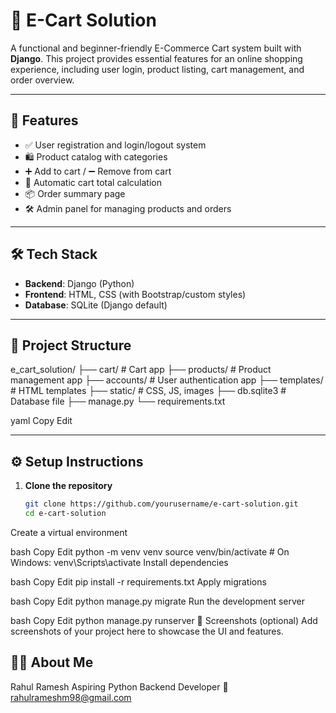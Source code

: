 # 🛒 E-Cart Solution

A functional and beginner-friendly E-Commerce Cart system built with **Django**. This project provides essential features for an online shopping experience, including user login, product listing, cart management, and order overview.

---

## 🚀 Features

- ✅ User registration and login/logout system  
- 🛍️ Product catalog with categories  
- ➕ Add to cart / ➖ Remove from cart  
- 🧮 Automatic cart total calculation  
- 📦 Order summary page  
- 🛠️ Admin panel for managing products and orders  

---

## 🛠️ Tech Stack

- **Backend**: Django (Python)  
- **Frontend**: HTML, CSS (with Bootstrap/custom styles)  
- **Database**: SQLite (Django default)

---

## 📁 Project Structure

e_cart_solution/
├── cart/ # Cart app
├── products/ # Product management app
├── accounts/ # User authentication app
├── templates/ # HTML templates
├── static/ # CSS, JS, images
├── db.sqlite3 # Database file
├── manage.py
└── requirements.txt

yaml
Copy
Edit

---

## ⚙️ Setup Instructions

1. **Clone the repository**
   ```bash
   git clone https://github.com/yourusername/e-cart-solution.git
   cd e-cart-solution
Create a virtual environment

bash
Copy
Edit
python -m venv venv
source venv/bin/activate      # On Windows: venv\Scripts\activate
Install dependencies

bash
Copy
Edit
pip install -r requirements.txt
Apply migrations

bash
Copy
Edit
python manage.py migrate
Run the development server

bash
Copy
Edit
python manage.py runserver
📸 Screenshots (optional)
Add screenshots of your project here to showcase the UI and features.

## 🙋‍♂️ About Me
Rahul Ramesh
Aspiring Python Backend Developer
📧 rahulrameshm98@gmail.com

